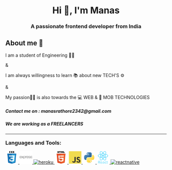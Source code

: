 <h1 align="center">Hi 👋, I'm Manas</h1>
<h3 align="center">A passionate frontend developer from India</h3>
<h2 style="color:'yellow';"<hr>About me 🤵 </h2>
 <p style="display:block;"> I am a student of Engineering 👨‍🎓  </p>
 & 
 <p>I am always  willingness to learn 📚 about new TECH'S ⚙</p>
 &
 <p>My passion🚴‍♀️ is also towards the 💻 WEB & 📱 MOB TECHNOLOGIES </p>
<h5>Contact me on :
<a style="color:'green';">manasrathore2342@gmail.com</a>
<h5/>


<h5>We are working as a FREELANCERS</h5>
<p><a></a></p>
<h3 align="left"><hr> Languages and Tools:</h3>
<p align="left"> <a href="https://www.w3schools.com/css/" target="_blank" rel="noreferrer"> <img src="https://raw.githubusercontent.com/devicons/devicon/master/icons/css3/css3-original-wordmark.svg" alt="css3" width="40" height="40"/> </a> <a href="https://expressjs.com" target="_blank" rel="noreferrer"> <img src="https://raw.githubusercontent.com/devicons/devicon/master/icons/express/express-original-wordmark.svg" alt="express" width="40" height="40"/> </a>  <a href="https://heroku.com" target="_blank" rel="noreferrer"> <img src="https://www.vectorlogo.zone/logos/heroku/heroku-icon.svg" alt="heroku" width="40" height="40"/> </a> <a href="https://www.w3.org/html/" target="_blank" rel="noreferrer"> <img src="https://raw.githubusercontent.com/devicons/devicon/master/icons/html5/html5-original-wordmark.svg" alt="html5" width="40" height="40"/> </a> <a href="https://developer.mozilla.org/en-US/docs/Web/JavaScript" target="_blank" rel="noreferrer"> <img src="https://raw.githubusercontent.com/devicons/devicon/master/icons/javascript/javascript-original.svg" alt="javascript" width="40" height="40"/> </a> <a href="https://www.python.org" target="_blank" rel="noreferrer"> <img src="https://raw.githubusercontent.com/devicons/devicon/master/icons/python/python-original.svg" alt="python" width="40" height="40"/> </a> <a href="https://reactjs.org/" target="_blank" rel="noreferrer"> <img src="https://raw.githubusercontent.com/devicons/devicon/master/icons/react/react-original-wordmark.svg" alt="react" width="40" height="40"/> </a> <a href="https://reactnative.dev/" target="_blank" rel="noreferrer"> <img src="https://reactnative.dev/img/header_logo.svg" alt="reactnative" width="40" height="40"/> </a> </p>
